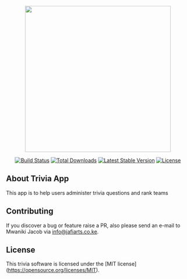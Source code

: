 <p align="center"><img src="https://www.google.com/url?sa=i&source=images&cd=&ved=2ahUKEwjMlb7e-4nmAhUhz4UKHb-VCH4QjRx6BAgBEAQ&url=https%3A%2F%2Fwww.facebook.com%2Fjafiarts%2F&psig=AOvVaw3aZd7sjX_MKiTcDd7257ZN&ust=1574929343423580" width="400"></p>

<p align="center">
<a href="https://travis-ci.org/laravel/framework"><img src="https://travis-ci.org/laravel/framework.svg" alt="Build Status"></a>
<a href="https://packagist.org/packages/laravel/framework"><img src="https://poser.pugx.org/laravel/framework/d/total.svg" alt="Total Downloads"></a>
<a href="https://packagist.org/packages/laravel/framework"><img src="https://poser.pugx.org/laravel/framework/v/stable.svg" alt="Latest Stable Version"></a>
<a href="https://packagist.org/packages/laravel/framework"><img src="https://poser.pugx.org/laravel/framework/license.svg" alt="License"></a>
</p> 

## About Trivia App

This app is to help users administer trivia questions and rank teams

## Contributing

If you discover a bug or feature raise a PR, also please send an e-mail to Mwaniki Jacob via [info@jafiarts.co.ke](mailto:info@jafiarts.co.ke]).

## License

This trivia software is licensed under the [MIT license]
(https://opensource.org/licenses/MIT).
